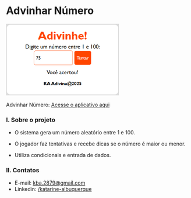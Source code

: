 # Advinhar Número

<img src="advinhar.png" width="310"/><br/>

Advinhar Número: [Acesse o aplicativo aqui](http://www.exemplo.com)

### I. Sobre o projeto

* O sistema gera um número aleatório entre 1 e 100.

* O jogador faz tentativas e recebe dicas se o número é maior ou menor.

* Utiliza condicionais e entrada de dados.

### II. Contatos

* E-mail: [kba.2879@gmail.com](mailTo:kba.2879@gmail.com)
* Linkedin: [/katarine-albuquerque](https://www.linkedin.com/in/katarine-albuquerque/)